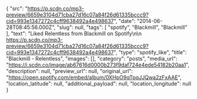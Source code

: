 {
  "src": "https://p.scdn.co/mp3-preview/6659e3104d71cba27d16c07a84f26d61335bccc9?cid=993e1347272c4cff9638492a4e498637",
  "date": "2014-06-28T08:45:56.000Z",
  "slug": null,
  "tags": [
    "spotify",
    "Blackmill",
    "Blackmill"
  ],
  "text": "Liked Relentless from Blackmill on Spotify\n\n https://p.scdn.co/mp3-preview/6659e3104d71cba27d16c07a84f26d61335bccc9?cid=993e1347272c4cff9638492a4e498637",
  "type": "spotify_like",
  "title": "Blackmill - Relentless",
  "images": [],
  "category": "posts",
  "media_url": "https://i.scdn.co/image/ab67616d0000b273f9daf724e4ede54182b20aa1",
  "description": null,
  "preview_url": null,
  "original_url": "https://open.spotify.com/embed/album/0XHpO9qTpqJJQwa2zFxAAE",
  "location_latitude": null,
  "additional_payload": null,
  "location_longitude": null
}